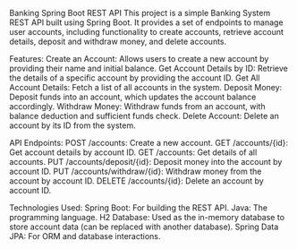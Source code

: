 Banking Spring Boot REST API
This project is a simple Banking System REST API built using Spring Boot. It provides a set of endpoints to manage user accounts, including functionality to create accounts, retrieve account details, deposit and withdraw money, and delete accounts.

Features:
Create an Account: Allows users to create a new account by providing their name and initial balance.
Get Account Details by ID: Retrieve the details of a specific account by providing the account ID.
Get All Account Details: Fetch a list of all accounts in the system.
Deposit Money: Deposit funds into an account, which updates the account balance accordingly.
Withdraw Money: Withdraw funds from an account, with balance deduction and sufficient funds check.
Delete Account: Delete an account by its ID from the system.

API Endpoints:
POST /accounts: Create a new account.
GET /accounts/{id}: Get account details by account ID.
GET /accounts: Get details of all accounts.
PUT /accounts/deposit/{id}: Deposit money into the account by account ID.
PUT /accounts/withdraw/{id}: Withdraw money from the account by account ID.
DELETE /accounts/{id}: Delete an account by account ID.

Technologies Used:
Spring Boot: For building the REST API.
Java: The programming language.
H2 Database: Used as the in-memory database to store account data (can be replaced with another database).
Spring Data JPA: For ORM and database interactions.
